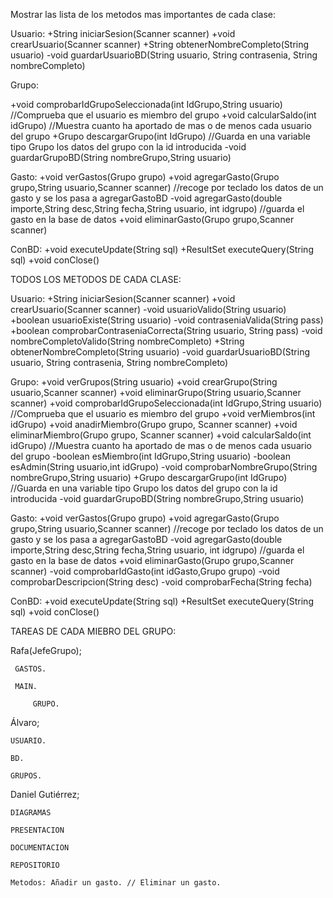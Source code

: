 Mostrar las lista de los metodos mas importantes de cada clase:

Usuario:
+String iniciarSesion(Scanner scanner)
+void crearUsuario(Scanner scanner)
+String obtenerNombreCompleto(String usuario)
-void guardarUsuarioBD(String usuario, String contrasenia, String nombreCompleto)

Grupo:

+void comprobarIdGrupoSeleccionada(int IdGrupo,String usuario)	//Comprueba que el usuario es miembro del grupo 
+void calcularSaldo(int idGrupo)	//Muestra cuanto ha aportado de mas o de menos cada usuario del grupo
+Grupo descargarGrupo(int IdGrupo)	//Guarda en una variable tipo Grupo los datos del grupo con la id introducida
-void guardarGrupoBD(String nombreGrupo,String usuario)


Gasto:
+void verGastos(Grupo grupo)
+void agregarGasto(Grupo grupo,String usuario,Scanner scanner)	//recoge por teclado los datos de un gasto y se los pasa a agregarGastoBD
-void agregarGasto(double importe,String desc,String fecha,String usuario, int idgrupo)	//guarda el gasto en la base de datos
+void eliminarGasto(Grupo grupo,Scanner scanner)


ConBD:
+void executeUpdate(String sql)
+ResultSet executeQuery(String sql)
+void conClose()



TODOS LOS METODOS DE CADA CLASE:

Usuario:
+String iniciarSesion(Scanner scanner)
+void crearUsuario(Scanner scanner)
-void usuarioValido(String usuario)
+boolean usuarioExiste(String usuario)
-void contraseniaValida(String pass)
+boolean comprobarContraseniaCorrecta(String usuario, String pass)
-void nombreCompletoValido(String nombreCompleto)
+String obtenerNombreCompleto(String usuario)
-void guardarUsuarioBD(String usuario, String contrasenia, String nombreCompleto)

Grupo:
+void verGrupos(String usuario)
+void crearGrupo(String usuario,Scanner scanner)
+void eliminarGrupo(String usuario,Scanner scanner)
+void comprobarIdGrupoSeleccionada(int IdGrupo,String usuario)	//Comprueba que el usuario es miembro del grupo 
+void verMiembros(int idGrupo)
+void anadirMiembro(Grupo grupo, Scanner scanner)
+void eliminarMiembro(Grupo grupo, Scanner scanner)
+void calcularSaldo(int idGrupo)	//Muestra cuanto ha aportado de mas o de menos cada usuario del grupo
-boolean esMiembro(int IdGrupo,String usuario)
-boolean esAdmin(String usuario,int idGrupo)
-void comprobarNombreGrupo(String nombreGrupo,String usuario)
+Grupo descargarGrupo(int IdGrupo)	//Guarda en una variable tipo Grupo los datos del grupo con la id introducida
-void guardarGrupoBD(String nombreGrupo,String usuario)


Gasto:
+void verGastos(Grupo grupo)
+void agregarGasto(Grupo grupo,String usuario,Scanner scanner)	//recoge por teclado los datos de un gasto y se los pasa a agregarGastoBD
-void agregarGasto(double importe,String desc,String fecha,String usuario, int idgrupo)	//guarda el gasto en la base de datos
+void eliminarGasto(Grupo grupo,Scanner scanner)
-void comprobarIdGasto(int idGasto,Grupo grupo)
-void comprobarDescripcion(String desc)
-void comprobarFecha(String fecha)


ConBD:
+void executeUpdate(String sql)
+ResultSet executeQuery(String sql)
+void conClose()




TAREAS DE CADA MIEBRO DEL GRUPO:

Rafa(JefeGrupo); 

	 GASTOS.
  
  	 MAIN.
    
    	 GRUPO.
 	

	

Álvaro;

	USUARIO. 
 
 	BD. 	
  
  	GRUPOS.

 


Daniel Gutiérrez;

	DIAGRAMAS
 
	PRESENTACION 

	DOCUMENTACION
 
	REPOSITORIO

	Metodos: Añadir un gasto. // Eliminar un gasto.
